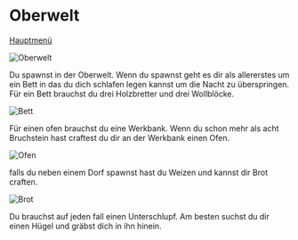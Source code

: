 # Oberwelt

[Hauptmenü](README.md)

![Oberwelt](https://vignette.wikia.nocookie.net/galaxy-space-german/images/6/65/3._Erde.png/revision/latest?cb=20171105232615&path-prefix=de)

Du spawnst in der Oberwelt. Wenn du spawnst geht es dir als allererstes um ein Bett in das du dich schlafen legen kannst um die Nacht zu überspringen. Für ein Bett brauchst du drei Holzbretter und drei Wollblöcke.

![Bett](https://www.minecraftcrafting.info/imgs/craft_bed.png)

 Für einen ofen brauchst du eine Werkbank. Wenn du schon mehr als acht Bruchstein hast craftest du dir an der Werkbank einen Ofen.

![Ofen](https://www.minecraftcrafting.info/imgs/craft_furnace.png)

falls du neben einem Dorf spawnst hast du Weizen und kannst dir Brot craften.

![Brot](https://www.minecraftcrafting.info/imgs/craft_bread.png)

 Du brauchst auf jeden fall einen Unterschlupf. Am besten suchst du dir einen Hügel und gräbst dich in ihn hinein.
